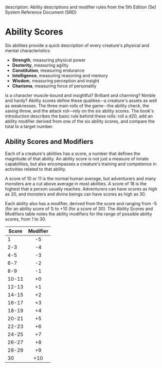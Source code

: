 description: Ability descriptions and modifier rules from the 5th Edition (5e) System Reference Document (SRD)

# Ability Scores
Six abilities provide a quick description of every creature's physical and mental characteristics:

* **Strength**, measuring physical power
* **Dexterity**, measuring agility
* **Constitution**, measuring endurance
* **Intelligence**, measuring reasoning and memory
* **Wisdom**, measuring perception and insight
* **Charisma**, measuring force of personality

Is a character muscle-bound and insightful? Brilliant and charming? Nimble and hardy? Ability scores define these qualities--a creature's assets as well as weaknesses. The three main rolls of the game--the ability check, the saving throw, and the attack roll--rely on the six ability scores. The book's introduction describes the basic rule behind these rolls: roll a d20, add an ability modifier derived from one of the six ability scores, and compare the total to a target number.

## Ability Scores and Modifiers
Each of a creature's abilities has a score, a number that defines the magnitude of that ability. An ability score is not just a measure of innate capabilities, but also encompasses a creature's training and competence in activities related to that ability.

A score of 10 or 11 is the normal human average, but adventurers and many monsters are a cut above average in most abilities. A score of 18 is the highest that a person usually reaches. Adventurers can have scores as high as 20, and monsters and divine beings can have scores as high as 30.

Each ability also has a modifier, derived from the score and ranging from -5 (for an ability score of 1) to +10 (for a score of 30). The Ability Scores and Modifiers table notes the ability modifiers for the range of possible ability scores, from 1 to 30.

| Score | Modifier |
| ----- |:--------:|
| 1     |    -5    |
| 2-3   |    -4    |
| 4-5   |    -3    |
| 6-7   |    -2    |
| 8-9   |    -1    |
| 10-11 |    +0    |
| 12-13 |    +1    |
| 14-15 |    +2    |
| 16-17 |    +3    |
| 18-19 |    +4    |
| 20-21 |    +5    |
| 22-23 |    +6    |
| 24-25 |    +7    |
| 26-27 |    +8    |
| 28-29 |    +9    |
| 30    |   +10    |
